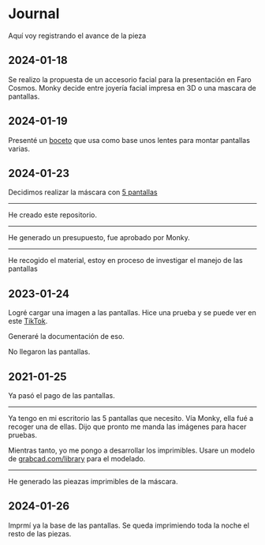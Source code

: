 # Journal

Aquí voy registrando el avance de la pieza

## 2024-01-18
Se realizo la propuesta de un accesorio facial para la presentación en Faro Cosmos. Monky decide entre joyería facial impresa en 3D o una mascara de pantallas.

## 2024-01-19
Presenté un [boceto](https://github.com/hugoescalpelo/Exp4nd1ng-P3rs0n4l/blob/main/Imagenes/Boceto.png) que usa como base unos lentes para montar pantallas varias. 

## 2024-01-23
Decidimos realizar la máscara con [5 pantallas](https://github.com/hugoescalpelo/Exp4nd1ng-P3rs0n4l/blob/main/Imagenes/5pantallas.jpg)

---
He creado este repositorio.

---
He generado un presupuesto, fue aprobado por Monky.

---
He recogido el material, estoy en proceso de investigar el manejo de las pantallas

## 2023-01-24

Logré cargar una imagen a las pantallas. Hice una prueba y se puede ver en este [TikTok](https://www.tiktok.com/@hugoescalpelo/video/7327761072075607302?lang=es).

Generaré la documentación de eso.

No llegaron las pantallas.

## 2021-01-25

Ya pasó el pago de las pantallas.

---
Ya tengo en mi escritorio las 5 pantallas que necesito. Vía Monky, ella fué a recoger una de ellas. Dijo que pronto me manda las imágenes para hacer pruebas.

Mientras tanto, yo me pongo a desarrollar los imprimibles. Usare un modelo de [grabcad.com/library](grabcad.com/library) para el modelado.

---
He generado las pieazas imprimibles de la máscara.

## 2024-01-26

Imprmí ya la base de las pantallas. Se queda imprimiendo toda la noche el resto de las piezas.